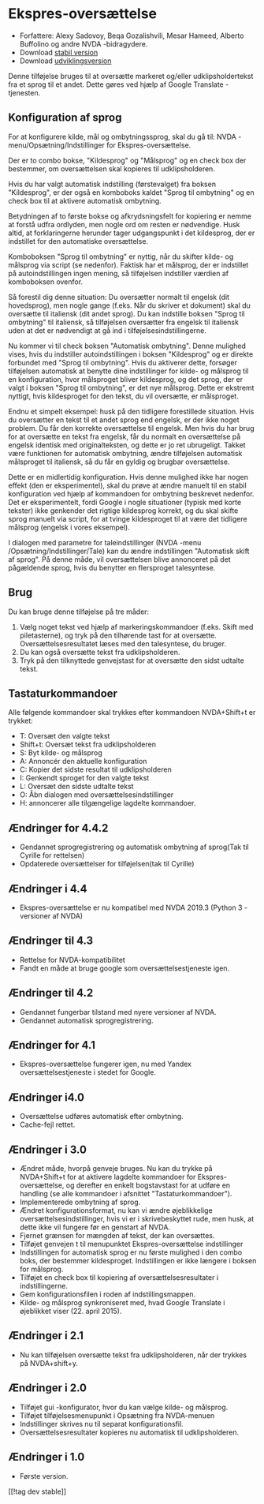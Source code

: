 # Ekspres-oversættelse #

* Forfattere: Alexy Sadovoy, Beqa Gozalishvili, Mesar Hameed, Alberto
  Buffolino og andre NVDA -bidragydere.
* Download [stabil version][1]
* Download [udviklingsversion][2]

Denne tilføjelse bruges til at oversætte markeret og/eller
udklipsholdertekst fra et sprog til et andet. Dette gøres ved hjælp af
Google Translate -tjenesten.

## Konfiguration af sprog ##
For at konfigurere kilde, mål og ombytningssprog, skal du gå til: NVDA -menu/Opsætning/Indstillinger for Ekspres-oversættelse.

Der er to combo bokse, "Kildesprog" og "Målsprog" og en check box der
bestemmer, om oversættelsen skal kopieres til udklipsholderen.

Hvis du har valgt automatisk indstilling (førstevalget) fra boksen
"Kildesprog", er der også en komboboks kaldet "Sprog til ombytning" og en
check box til at aktivere automatisk ombytning.

Betydningen af to første bokse og afkrydsningsfelt for kopiering er nemme at
forstå udfra ordlyden, men nogle ord om resten er nødvendige. Husk altid, at
forklaringerne herunder tager udgangspunkt i det kildesprog, der er
indstillet for den automatiske oversættelse.

Komboboksen "Sprog til ombytning" er nyttig, når du skifter kilde- og
målsprog via script (se nedenfor). Faktisk har et målsprog, der er
indstillet på autoindstillingen ingen mening, så tilføjelsen indstiller
værdien af komboboksen ovenfor.

Så forestil dig denne situation: Du oversætter normalt til engelsk (dit
hovedsprog), men nogle gange (f.eks. Når du skriver et dokument) skal du
oversætte til italiensk (dit andet sprog). Du kan indstille boksen "Sprog
til ombytning" til italiensk, så tilføjelsen oversætter fra engelsk til
italiensk uden at det er nødvendigt at gå ind i tilføjelsesindstillingerne.

Nu kommer vi til check boksen "Automatisk ombytning". Denne mulighed vises,
hvis du indstiller autoindstillingen i boksen "Kildesprog" og er direkte
forbundet med "Sprog til ombytning". Hvis du aktiverer dette, forsøger
tilføjelsen automatisk at benytte dine indstillinger for kilde- og målsprog
til en konfiguration, hvor målsproget bliver kildesprog, og det sprog, der
er valgt i boksen "Sprog til ombytning", er det nye målsprog. Dette er
ekstremt nyttigt, hvis kildesproget for den tekst, du vil oversætte, er
målsproget.

Endnu et simpelt eksempel: husk på den tidligere forestillede
situation. Hvis du oversætter en tekst til et andet sprog end engelsk, er
der ikke noget problem. Du får den korrekte oversættelse til engelsk. Men
hvis du har brug for at oversætte en tekst fra engelsk, får du normalt en
oversættelse på engelsk identisk med originalteksten, og dette er jo ret
ubrugeligt. Takket være funktionen for automatisk ombytning, ændre
tilføjelsen automatisk målsproget til italiensk, så du får en gyldig og
brugbar oversættelse.

Dette er en midlertidig konfiguration. Hvis denne mulighed ikke har nogen
effekt (den er eksperimentel), skal du prøve at ændre manuelt til en stabil
konfiguration ved hjælp af kommandoen for ombytning beskrevet nedenfor. Det
er eksperimentelt, fordi Google i nogle situationer (typisk med korte
tekster) ikke genkender det rigtige kildesprog korrekt, og du skal skifte
sprog manuelt via script, for at tvinge kildesproget til at være det
tidligere målsprog (engelsk i vores eksempel).

I dialogen med parametre for taleindstillinger (NVDA -menu /Opsætning/Indstillinger/Tale) kan du ændre indstillingen "Automatisk skift af sprog". På denne måde, vil oversættelsen blive annonceret på det pågældende sprog, hvis du benytter en flersproget talesyntese.

## Brug ##
Du kan bruge denne tilføjelse på tre måder:

1. Vælg noget tekst ved hjælp af markeringskommandoer (f.eks. Skift med
   piletasterne), og tryk på den tilhørende tast for at
   oversætte. Oversættelsesresultatet læses med den talesyntese, du bruger.
2. Du kan også oversætte tekst fra udklipsholderen.
3. Tryk på den tilknyttede genvejstast for at oversætte den sidst udtalte
   tekst.

## Tastaturkommandoer ##
Alle følgende kommandoer skal trykkes efter kommandoen NVDA+Shift+t er
trykket:

* T: Oversæt den valgte tekst
* Shift+t: Oversæt tekst fra udklipsholderen
* S: Byt kilde- og målsprog
* A: Annoncér den aktuelle konfiguration
* C: Kopier det sidste resultat til udklipsholderen
* I: Genkendt sproget for den valgte tekst
* L: Oversæt den sidste udtalte tekst
* O: Åbn dialogen med oversættelsesindstillinger
* H: annoncerer alle tilgængelige lagdelte kommandoer.

## Ændringer for 4.4.2 ##
* Gendannet sprogregistrering og automatisk ombytning af sprog(Tak til
  Cyrille for rettelsen)
* Opdaterede oversættelser for tilføjelsen(tak til Cyrille)

## Ændringer i 4.4 ##
* Ekspres-oversættelse er nu kompatibel med NVDA 2019.3 (Python 3 -versioner
  af NVDA)

## Ændringer til 4.3 ##
* Rettelse for NVDA-kompatibilitet
* Fandt en måde at bruge google som oversættelsestjeneste igen.

## Ændringer til 4.2 ##
* Gendannet fungerbar tilstand med nyere versioner af NVDA.
* Gendannet automatisk sprogregistrering.

## Ændringer for 4.1 ##
* Ekspres-oversættelse fungerer igen, nu med Yandex oversættelsestjeneste i
  stedet for Google.

## Ændringer i4.0  ##
* Oversættelse udføres automatisk efter ombytning.
* Cache-fejl rettet.

## Ændringer i 3.0 ##
* Ændret måde, hvorpå genveje bruges. Nu kan du trykke på NVDA+Shift+t for
  at aktivere lagdelte kommandoer for Ekspres-oversættelse, og derefter en
  enkelt bogstavstast for at udføre en handling (se alle kommandoer i
  afsnittet "Tastaturkommandoer").
* Implementerede ombytning af sprog.
* Ændret konfigurationsformat, nu kan vi ændre øjeblikkelige
  oversættelsesindstillinger, hvis vi er i skrivebeskyttet rude, men husk,
  at dette ikke vil fungere før en genstart af NVDA.
* Fjernet grænsen for mængden af tekst, der kan oversættes.
* Tilføjet genvejen t til menupunktet Ekspres-oversættelse indstillinger
* Indstillingen for automatisk sprog er nu første mulighed i den combo boks,
  der bestemmer kildesproget. Indstillingen er ikke længere i boksen for
  målsprog.
* Tilføjet en check box til kopiering af oversættelsesresultater i
  indstillingerne.
* Gem konfigurationsfilen i roden af indstillingsmappen.
* Kilde- og målsprog synkroniseret med, hvad Google Translate i øjeblikket
  viser (22. april 2015).


## Ændringer i 2.1 ##
* Nu kan tilføjelsen oversætte tekst fra udklipsholderen, når der trykkes på
  NVDA+shift+y.

## Ændringer i 2.0 ##
* Tilføjet gui -konfigurator, hvor du kan vælge kilde- og målsprog.
* Tilføjet tilføjelsesmenupunkt i Opsætning fra NVDA-menuen
* Indstillinger skrives nu til separat konfigurationsfil.
* Oversættelsesresultater kopieres nu automatisk til udklipsholderen.

## Ændringer i 1.0 ##
* Første version.


[[!tag dev stable]]

[1]: https://addons.nvda-project.org/files/get.php?file=it

[2]: https://addons.nvda-project.org/files/get.php?file=it-dev
